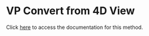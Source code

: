 <!---->
# VP Convert from 4D View

Click [here](https://developer.4d.com/docs/20/ViewPro/method-list#vp-convert-from-4d-view) to access the documentation for this method.

